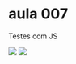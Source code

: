 # aula 007 
Testes com JS

![](https://www.promobit.com.br/blog/wp-content/uploads/2022/05/17183905/ar/1200/skate.jpg)
![](https://blog.sunsetskateshop.com.br/wp-content/uploads/2023/05/Street-style-como-se-vestir-para-andar-de-skate-com-conforto-e-estilo-1.jpeg)
